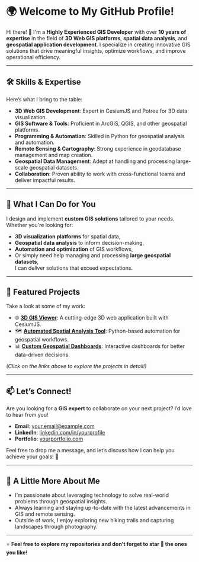 # 🌍 Welcome to My GitHub Profile!

Hi there! 👋 I'm a **Highly Experienced GIS Developer** with over **10 years of expertise** in the field of **3D Web GIS platforms**, **spatial data analysis**, and **geospatial application development**. I specialize in creating innovative GIS solutions that drive meaningful insights, optimize workflows, and improve operational efficiency.

---

## 🛠️ Skills & Expertise
Here’s what I bring to the table:

- **3D Web GIS Development**: Expert in CesiumJS and Potree for 3D data visualization.
- **GIS Software & Tools**: Proficient in ArcGIS, QGIS, and other geospatial platforms.
- **Programming & Automation**: Skilled in Python for geospatial analysis and automation.
- **Remote Sensing & Cartography**: Strong experience in geodatabase management and map creation.
- **Geospatial Data Management**: Adept at handling and processing large-scale geospatial datasets.
- **Collaboration**: Proven ability to work with cross-functional teams and deliver impactful results.

---

## 🌟 What I Can Do for You
I design and implement **custom GIS solutions** tailored to your needs. Whether you're looking for:

- **3D visualization platforms** for spatial data,
- **Geospatial data analysis** to inform decision-making,
- **Automation and optimization** of GIS workflows,
- Or simply need help managing and processing **large geospatial datasets**,  
I can deliver solutions that exceed expectations.

---

## 🚀 Featured Projects
Take a look at some of my work:

- 🌐 **[3D GIS Viewer](#)**: A cutting-edge 3D web application built with CesiumJS.
- 🗺️ **[Automated Spatial Analysis Tool](#)**: Python-based automation for geospatial workflows.
- 📊 **[Custom Geospatial Dashboards](#)**: Interactive dashboards for better data-driven decisions.

*(Click on the links above to explore the projects in detail!)*

---

## 📫 Let’s Connect!
Are you looking for a **GIS expert** to collaborate on your next project? I’d love to hear from you!

- **Email**: [your.email@example.com](mailto:your.email@example.com)
- **LinkedIn**: [linkedin.com/in/yourprofile](#)
- **Portfolio**: [yourportfolio.com](#)

Feel free to drop me a message, and let’s discuss how I can help you achieve your goals! 🚀

---

## 🌱 A Little More About Me
- I’m passionate about leveraging technology to solve real-world problems through geospatial insights.
- Always learning and staying up-to-date with the latest advancements in GIS and remote sensing.
- Outside of work, I enjoy exploring new hiking trails and capturing landscapes through photography.

---

⭐ **Feel free to explore my repositories and don’t forget to star 🌟 the ones you like!**
